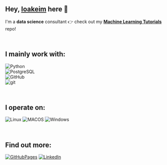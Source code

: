 Hey, [Ioakeim](https://ioakeim-h.github.io/) here :wave:
---
I'm a **data science** consultant :point_right: check out my **[Machine Learning Tutorials](https://github.com/ioakeim-h/Machine-Learning-Tutorials)** repo!

<br>

I mainly work with:
---
![Python](https://img.shields.io/badge/Python-FFD43B?style=for-the-badge&logo=python&logoColor=blue) <br>
![PostgreSQL](https://img.shields.io/badge/PostgreSQL-316192?style=for-the-badge&logo=postgresql&logoColor=white) <br>
![GitHub](https://img.shields.io/badge/GitHub-100000?style=for-the-badge&logo=github&logoColor=white)<br>
![git](https://img.shields.io/badge/GIT-E44C30?style=for-the-badge&logo=git&logoColor=white)

<br>

I operate on:
---
![Linux](https://img.shields.io/badge/Linux-FCC624?style=for-the-badge&logo=linux&logoColor=black) 
![MACOS](https://img.shields.io/badge/mac%20os-000000?style=for-the-badge&logo=apple&logoColor=white) 
![Windows](https://img.shields.io/badge/Windows-0078D6?style=for-the-badge&logo=windows&logoColor=white)

<br>

Find out more:
---
[![GitHubPages](https://img.shields.io/badge/GitHub%20Pages-222222?style=for-the-badge&logo=GitHub%20Pages&logoColor=white)](https://ioakeim-h.github.io/)
[![LinkedIn](https://img.shields.io/badge/LinkedIn-0077B5?style=for-the-badge&logo=linkedin&logoColor=white)](https://www.linkedin.com/in/ioakeim-h/)
